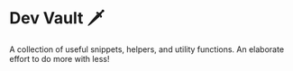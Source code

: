 # Dev Vault 🗡️

A collection of useful snippets, helpers, and utility functions. An elaborate effort to do more with less!

